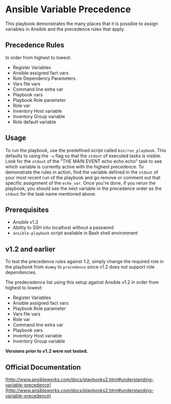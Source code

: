 # Ansible Variable Precedence

This playbook demonstrates the many places that it
is possible to assign variables in Ansible and the
precedence rules that apply.

## Precedence Rules

In order from highest to lowest:

* Register Variables
* Ansible assigned fact vars
* Role Dependency Parameters
* Vars file vars
* Command line extra var
* Playbook vars
* Playbook Role parameter
* Role var
* Inventory Host variable
* Inventory Group variable
* Role default variable

## Usage

To run the playbook, use the predefined script called
`bin/run_playbook`. This defaults to using the `-v` flag
so that the `stdout` of executed tasks is visible. Look
for the `stdout` of the "THE MAIN EVENT echo echo echo"
task to see which variable is currently active with the
highest precedence. To demonstrate the rules in action,
find the variable defined in the `stdout` of your most
recent run of the playbook and go remove or comment out
that specific assignment of the `echo_var`. Once you're
done, if you rerun the playbook, you should see the next
variable in the precedence order as the `stdout` for the
task name mentioned above.

## Prerequisites

* Ansible v1.3
* Ability to SSH into localhost without a password
* `ansible-playbook` script available in Bash shell environment

## v1.2 and earlier

To test the precedence rules against 1.2, simply change the
required role in the playbook from `dummy` to `precedence` since
v1.2 does not support role dependencies.

The predecedence list using this setup against Ansible v1.2
in order from highest to lowest:

* Register Variables
* Ansible assigned fact vars
* Playbook Role parameter
* Vars file vars
* Role var
* Command line extra var
* Playbook vars
* Inventory Host variable
* Inventory Group variable

__Versions prior to v1.2 were not tested.__

## Official Documentation

[http://www.ansibleworks.com/docs/playbooks2.html#understanding-variable-precedence](http://www.ansibleworks.com/docs/playbooks2.html#understanding-variable-precedence)

